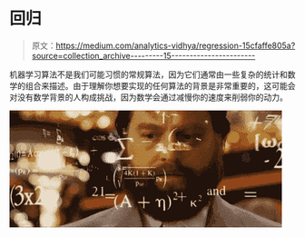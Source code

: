 # 回归

> 原文：<https://medium.com/analytics-vidhya/regression-15cfaffe805a?source=collection_archive---------15----------------------->

机器学习算法不是我们可能习惯的常规算法，因为它们通常由一些复杂的统计和数学的组合来描述。由于理解你想要实现的任何算法的背景是非常重要的，这可能会对没有数学背景的人构成挑战，因为数学会通过减慢你的速度来削弱你的动力。

![](img/7917a2d8a0da65402d423c2b7a20c59c.png)